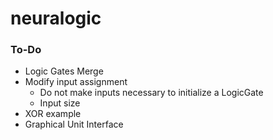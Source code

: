 # neuralogic
### To-Do
- Logic Gates Merge
- Modify input assignment
  - Do not make inputs necessary to initialize a LogicGate
  - Input size
- XOR example
- Graphical Unit Interface
